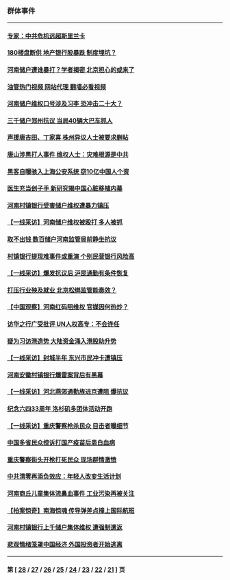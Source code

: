 ### 群体事件
---
#### [专家：中共危机远超斯里兰卡](../../pages/ncid279/n13782248.md?07171245) 
#### [180楼盘断供 地产银行股暴跌 制度埋坑？](../../pages/ncid279/n13780778.md?07171245) 
#### [河南储户遭谁暴打？学者揭密 北京担心的或来了](../../pages/ncid279/n13779407.md?07171245) 
#### [油管热门视频 网站代理 翻墙必看视频](http://209.222.30.114:81/youtube.html?07171245)
#### [河南储户维权口号涉及习李 恐冲击二十大？](../../pages/ncid279/n13778148.md?07171245) 
#### [三千储户郑州抗议 当局40辆大巴车抓人](../../pages/ncid279/n13777593.md?07171245) 
#### [声援唐吉田、丁家喜 株州异议人士被要求删帖](../../pages/ncid279/n13775534.md?07171245) 
#### [唐山涉黑打人事件 维权人士：灾难根源是中共](../../pages/ncid279/n13773534.md?07171245) 
#### [黑客自曝骇入上海公安系统 窃10亿中国人个资](../../pages/ncid279/n13773395.md?07171245) 
#### [医生充当刽子手 新研究揭中国心脏移植内幕](../../pages/ncid279/n13772291.md?07171245) 
#### [河南村镇银行受害储户维权遭暴力镇压](../../pages/ncid279/n13770841.md?07171245) 
#### [【一线采访】河南储户维权被殴打 多人被抓](../../pages/ncid279/n13768629.md?07171245) 
#### [取不出钱 数百储户河南监管局前静坐抗议](../../pages/ncid279/n13767198.md?07171245) 
#### [村镇银行提现难事件或重演 个别民营银行风险高](../../pages/ncid279/n13764495.md?07171245) 
#### [【一线采访】爆发抗议后 沪昆通勤有条件恢复](../../pages/ncid279/n13763504.md?07171245) 
#### [打压行业殃及就业 北京松绑监管能奏效？](../../pages/ncid279/n13761130.md?07171245) 
#### [【中国观察】河南红码阻维权 官媒因何热炒？](../../pages/ncid279/n13760146.md?07171245) 
#### [访华之行广受批评 UN人权高专：不会连任](../../pages/ncid279/n13758655.md?07171245) 
#### [疑为习访港造势 大陆资金涌入港股助升势](../../pages/ncid279/n13756127.md?07171245) 
#### [【一线采访】封城半年 东兴市民冲卡遭镇压](../../pages/ncid279/n13754277.md?07171245) 
#### [河南安徽村镇银行爆雷案背后有黑幕](../../pages/ncid279/n13754230.md?07171245) 
#### [【一线采访】河北燕郊通勤族进京遭阻 爆抗议](../../pages/ncid279/n13749999.md?07171245) 
#### [纪念六四33周年 洛杉矶多团体活动开跑](../../pages/ncid279/n13749760.md?07171245) 
#### [【一线采访】重庆警察枪杀民众 目击者曝细节](../../pages/ncid279/n13749360.md?07171245) 
#### [中国多省民众控诉打国产疫苗后患白血病](../../pages/ncid279/n13748740.md?07171245) 
#### [重庆警察街头开枪打死民众 现场群情激愤](../../pages/ncid279/n13749070.md?07171245) 
#### [中共清零再添负效应：年轻人改变生活计划](../../pages/ncid279/n13748102.md?07171245) 
#### [河南商丘儿童集体流鼻血事件 工业污染再被关注](../../pages/ncid279/n13747065.md?07171245) 
#### [【拍案惊奇】南海惊魂 传导弹差点撞上国际航班](../../pages/ncid279/n13746784.md?07171245) 
#### [河南村镇银行上千储户集体维权 遭强制遣返](../../pages/ncid279/n13743906.md?07171245) 
#### [悲观情绪笼罩中国经济 外国投资者开始逃离](../../pages/ncid279/n13743825.md?07171245) 

---
#### 第 [ [28](./28.md?07171245) / [27](./27.md?07171245) / [26](./26.md?07171245) / [25](./25.md?07171245) / [24](./24.md?07171245) / [23](./23.md?07171245) / [22](./22.md?07171245) / [21](./21.md?07171245) ] 页

